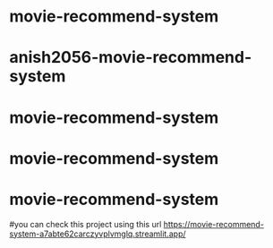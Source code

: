 # movie-recommend-system
# anish2056-movie-recommend-system
# movie-recommend-system
# movie-recommend-system
# movie-recommend-system
#you can check this project using this url https://movie-recommend-system-a7abte62carczyvplvmglq.streamlit.app/